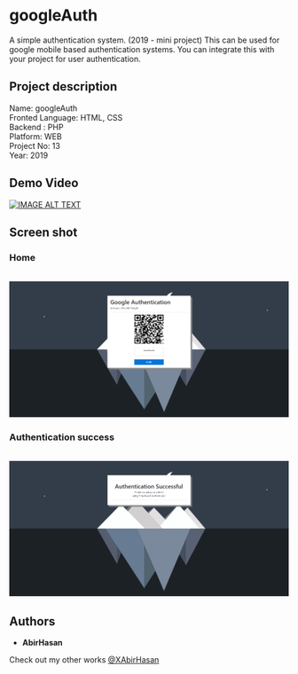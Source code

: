 # googleAuth
A simple authentication system. (2019 - mini project) 
This can be used for google mobile based authentication systems. You can integrate this with your project for user authentication.


## Project description
Name: googleAuth <br>
Fronted Language: HTML, CSS<br>
Backend : PHP <br>
Platform: WEB <br>
Project No: 13 <br>
Year: 2019


## Demo Video
[![IMAGE ALT TEXT](http://img.youtube.com/vi/1veTzcUFsko/0.jpg)](http://www.youtube.com/watch?v=1veTzcUFsko "googleAuth || authentication system")

## Screen shot
### Home
<br>
<img src="demo/1.png" alt="Home" width="800"/>

### Authentication success
<br>
<img src="demo/2.png" alt=" Authentication success" width="800"/>

## Authors

* **AbirHasan**

Check out my other works [@XAbirHasan](https://github.com/XAbirHasan)
